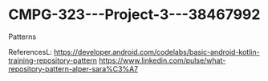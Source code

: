 # CMPG-323---Project-3---38467992
Patterns


ReferencesL:
https://developer.android.com/codelabs/basic-android-kotlin-training-repository-pattern
https://www.linkedin.com/pulse/what-repository-pattern-alper-sara%C3%A7
